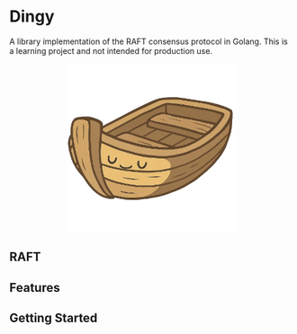 # Dingy

A library implementation of the RAFT consensus protocol in Golang. This is a learning
project and not intended for production use.

<div align="center">
  <img src="boaty.png" alt="boaty" width="300"/>
</div>

## RAFT

## Features

## Getting Started


